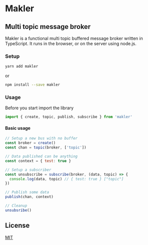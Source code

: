 # Makler

## Multi topic message broker

Makler is a functional multi topic buffered message broker written in TypeScript. It runs in the browser, or on the server using node.js.

### Setup

```bash
yarn add makler
```

or

```bash
npm install --save makler
```

### Usage

Before you start import the library

```javascript
import { create, topic, publish, subscribe } from 'makler'
```

#### Basic usage

```javascript
// Setup a new bus with no buffer
const broker = create()
const chan = topic(broker, ['topic'])

// Data published can be anything
const context = { test: true }

// Setup a subscriber
const unsubscribe = subscribe(broker, (data, topic) => {
  console.log(data, topic) // { test: true } ["topic"]
})

// Publish some data
publish(chan, context)

// Cleanup
unsubsribe()
```

## License

[MIT](LICENSE)
